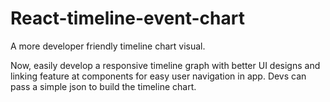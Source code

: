 # React-timeline-event-chart
A more developer friendly timeline chart visual.

Now, easily develop a responsive timeline graph with better UI designs and linking feature at components for easy user navigation in app.
Devs can pass a simple json to build the timeline chart.